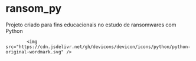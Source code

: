 # ransom_py
Projeto criado para fins educacionais no estudo de ransomwares
com Python 

            <img src="https://cdn.jsdelivr.net/gh/devicons/devicon/icons/python/python-original-wordmark.svg" />
          
